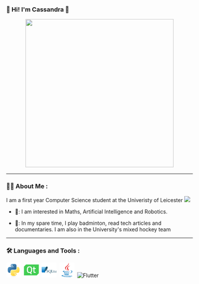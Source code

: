 ### 🌇 Hi! I'm Cassandra 🌆

<div align="center">
  <img src="https://img.freepik.com/free-vector/cute-girl-working-computer-cartoon-vector-icon-illustration-people-technology-icon-concept-isolated-premium-vector-flat-cartoon-style_138676-1444.jpg" width="400" height="400"/>
</div>

--- 
### :woman_technologist: About Me : 

I am a first year Computer Science student at the Univeristy of Leicester <img src="https://media.giphy.com/media/WUlplcMpOCEmTGBtBW/giphy.gif" width="30"> 

- 🤖: I am interested in Maths, Artificial Intelligence and Robotics. 

- 🏑: In my spare time, I play badminton, read tech articles and documentaries. 
        I am also in the University's mixed hockey team 
        
---

### :hammer_and_wrench: Languages and Tools :

<div>
  <img src="https://github.com/devicons/devicon/blob/master/icons/python/python-original.svg" title="Java" alt="Java" width="40" height="40"/>&nbsp;
  <img src="https://github.com/devicons/devicon/blob/master/icons/qt/qt-original.svg" title="React" alt="React" width="40" height="40"/>&nbsp;
  <img src="https://github.com/devicons/devicon/blob/master/icons/sqlite/sqlite-original-wordmark.svg" title="Spring" alt="Spring" width="40" height="40"/>&nbsp;
  <img src="https://github.com/devicons/devicon/blob/master/icons/java/java-original.svg" title="Material UI" alt="Material UI" width="40" height="40"/>&nbsp;
  <img src="https://github.com/devicons/devicon/blob/master/icons/html5/html5-original.svg title="Flutter" alt="Flutter" width="40" height="40"/>&nbsp;
</div>
